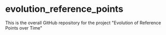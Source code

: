# evolution_reference_points
This is the overall GitHub repository for the project "Evolution of Reference Points over Time"
